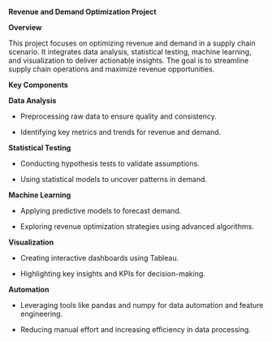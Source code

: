 **Revenue and Demand Optimization Project**

**Overview**

This project focuses on optimizing revenue and demand in a supply chain scenario. It integrates data analysis, statistical testing, machine learning, and visualization to deliver actionable insights. The goal is to streamline supply chain operations and maximize revenue opportunities.

**Key Components**

**Data Analysis**

- Preprocessing raw data to ensure quality and consistency.

- Identifying key metrics and trends for revenue and demand.

**Statistical Testing**

- Conducting hypothesis tests to validate assumptions.

- Using statistical models to uncover patterns in demand.

**Machine Learning**

- Applying predictive models to forecast demand.

- Exploring revenue optimization strategies using advanced algorithms.

**Visualization**

- Creating interactive dashboards using Tableau.

- Highlighting key insights and KPIs for decision-making.

**Automation**

- Leveraging tools like pandas and numpy for data automation and feature engineering.

- Reducing manual effort and increasing efficiency in data processing.
